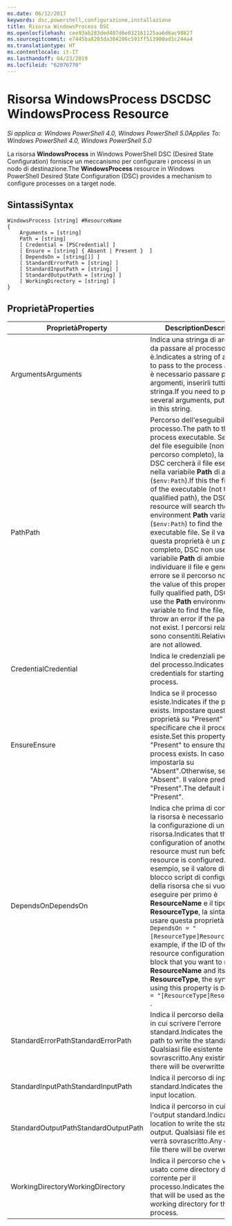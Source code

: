 ```yaml
---
ms.date: 06/12/2017
keywords: dsc,powershell,configurazione,installazione
title: Risorsa WindowsProcess DSC
ms.openlocfilehash: cee93ab283ded407d6e032161125aa6d6ac98827
ms.sourcegitcommit: e7445ba8203da304286c591ff513900ad1c244a4
ms.translationtype: HT
ms.contentlocale: it-IT
ms.lasthandoff: 04/23/2019
ms.locfileid: "62076770"
---
```

# <a name="dsc-windowsprocess-resource"></a><span data-ttu-id="edf29-103">Risorsa WindowsProcess DSC</span><span class="sxs-lookup"><span data-stu-id="edf29-103">DSC WindowsProcess Resource</span></span>

<span data-ttu-id="edf29-104">_Si applica a: Windows PowerShell 4.0, Windows PowerShell 5.0_</span><span class="sxs-lookup"><span data-stu-id="edf29-104">_Applies To: Windows PowerShell 4.0, Windows PowerShell 5.0_</span></span>

<span data-ttu-id="edf29-105">La risorsa **WindowsProcess** in Windows PowerShell DSC (Desired State Configuration) fornisce un meccanismo per configurare i processi in un nodo di destinazione.</span><span class="sxs-lookup"><span data-stu-id="edf29-105">The **WindowsProcess** resource in Windows PowerShell Desired State Configuration (DSC) provides a mechanism to configure processes on a target node.</span></span>

## <a name="syntax"></a><span data-ttu-id="edf29-106">Sintassi</span><span class="sxs-lookup"><span data-stu-id="edf29-106">Syntax</span></span>

```
WindowsProcess [string] #ResourceName
{
    Arguments = [string]
    Path = [string]
    [ Credential = [PSCredential] ]
    [ Ensure = [string] { Absent | Present }  ]
    [ DependsOn = [string[]] ]
    [ StandardErrorPath = [string] ]
    [ StandardInputPath = [string] ]
    [ StandardOutputPath = [string] ]
    [ WorkingDirectory = [string] ]
}
```

## <a name="properties"></a><span data-ttu-id="edf29-107">Proprietà</span><span class="sxs-lookup"><span data-stu-id="edf29-107">Properties</span></span>

| <span data-ttu-id="edf29-108">Proprietà</span><span class="sxs-lookup"><span data-stu-id="edf29-108">Property</span></span> | <span data-ttu-id="edf29-109">Description</span><span class="sxs-lookup"><span data-stu-id="edf29-109">Description</span></span> |
| --- | --- |
| <span data-ttu-id="edf29-110">Arguments</span><span class="sxs-lookup"><span data-stu-id="edf29-110">Arguments</span></span>| <span data-ttu-id="edf29-111">Indica una stringa di argomenti da passare al processo come è.</span><span class="sxs-lookup"><span data-stu-id="edf29-111">Indicates a string of arguments to pass to the process as-is.</span></span> <span data-ttu-id="edf29-112">Se è necessario passare più argomenti, inserirli tutti in questa stringa.</span><span class="sxs-lookup"><span data-stu-id="edf29-112">If you need to pass several arguments, put them all in this string.</span></span>|
| <span data-ttu-id="edf29-113">Path</span><span class="sxs-lookup"><span data-stu-id="edf29-113">Path</span></span>| <span data-ttu-id="edf29-114">Percorso dell'eseguibile del processo.</span><span class="sxs-lookup"><span data-stu-id="edf29-114">The path to the process executable.</span></span> <span data-ttu-id="edf29-115">Se è il nome del file eseguibile (non il percorso completo), la risorsa DSC cercherà il file eseguibile nella variabile **Path** di ambiente (`$env:Path`).</span><span class="sxs-lookup"><span data-stu-id="edf29-115">If this the file name of the executable (not the fully qualified path), the DSC resource will search the environment **Path** variable (`$env:Path`) to find the executable file.</span></span> <span data-ttu-id="edf29-116">Se il valore di questa proprietà è un percorso completo, DSC non userà la variabile **Path** di ambiente per individuare il file e genererà un errore se il percorso non esiste.</span><span class="sxs-lookup"><span data-stu-id="edf29-116">If the value of this property is a fully qualified path, DSC will not use the **Path** environment variable to find the file, and will throw an error if the path does not exist.</span></span> <span data-ttu-id="edf29-117">I percorsi relativi non sono consentiti.</span><span class="sxs-lookup"><span data-stu-id="edf29-117">Relative paths are not allowed.</span></span>|
| <span data-ttu-id="edf29-118">Credential</span><span class="sxs-lookup"><span data-stu-id="edf29-118">Credential</span></span>| <span data-ttu-id="edf29-119">Indica le credenziali per l'avvio del processo.</span><span class="sxs-lookup"><span data-stu-id="edf29-119">Indicates the credentials for starting the process.</span></span>|
| <span data-ttu-id="edf29-120">Ensure</span><span class="sxs-lookup"><span data-stu-id="edf29-120">Ensure</span></span>| <span data-ttu-id="edf29-121">Indica se il processo esiste.</span><span class="sxs-lookup"><span data-stu-id="edf29-121">Indicates if the process exists.</span></span> <span data-ttu-id="edf29-122">Impostare questa proprietà su "Present" per specificare che il processo esiste.</span><span class="sxs-lookup"><span data-stu-id="edf29-122">Set this property to "Present" to ensure that the process exists.</span></span> <span data-ttu-id="edf29-123">In caso contrario, impostarla su "Absent".</span><span class="sxs-lookup"><span data-stu-id="edf29-123">Otherwise, set it to "Absent".</span></span> <span data-ttu-id="edf29-124">Il valore predefinito è "Present".</span><span class="sxs-lookup"><span data-stu-id="edf29-124">The default is "Present".</span></span>|
| <span data-ttu-id="edf29-125">DependsOn</span><span class="sxs-lookup"><span data-stu-id="edf29-125">DependsOn</span></span> | <span data-ttu-id="edf29-126">Indica che prima di configurare la risorsa è necessario eseguire la configurazione di un'altra risorsa.</span><span class="sxs-lookup"><span data-stu-id="edf29-126">Indicates that the configuration of another resource must run before this resource is configured.</span></span> <span data-ttu-id="edf29-127">Ad esempio, se il valore di ID del blocco script di configurazione della risorsa che si vuole eseguire per primo è **ResourceName** e il tipo è **ResourceType**, la sintassi per usare questa proprietà è `DependsOn = "[ResourceType]ResourceName"`.</span><span class="sxs-lookup"><span data-stu-id="edf29-127">For example, if the ID of the resource configuration script block that you want to run first is **ResourceName** and its type is **ResourceType**, the syntax for using this property is `DependsOn = "[ResourceType]ResourceName"` .</span></span>|
| <span data-ttu-id="edf29-128">StandardErrorPath</span><span class="sxs-lookup"><span data-stu-id="edf29-128">StandardErrorPath</span></span>| <span data-ttu-id="edf29-129">Indica il percorso della directory in cui scrivere l'errore standard.</span><span class="sxs-lookup"><span data-stu-id="edf29-129">Indicates the directory path to write the standard error.</span></span> <span data-ttu-id="edf29-130">Qualsiasi file esistente verrà sovrascritto.</span><span class="sxs-lookup"><span data-stu-id="edf29-130">Any existing file there will be overwritten.</span></span>|
| <span data-ttu-id="edf29-131">StandardInputPath</span><span class="sxs-lookup"><span data-stu-id="edf29-131">StandardInputPath</span></span>| <span data-ttu-id="edf29-132">Indica il percorso di input standard.</span><span class="sxs-lookup"><span data-stu-id="edf29-132">Indicates the standard input location.</span></span>|
| <span data-ttu-id="edf29-133">StandardOutputPath</span><span class="sxs-lookup"><span data-stu-id="edf29-133">StandardOutputPath</span></span>| <span data-ttu-id="edf29-134">Indica il percorso in cui scrivere l'output standard.</span><span class="sxs-lookup"><span data-stu-id="edf29-134">Indicates the location to write the standard output.</span></span> <span data-ttu-id="edf29-135">Qualsiasi file esistente verrà sovrascritto.</span><span class="sxs-lookup"><span data-stu-id="edf29-135">Any existing file there will be overwritten.</span></span>|
| <span data-ttu-id="edf29-136">WorkingDirectory</span><span class="sxs-lookup"><span data-stu-id="edf29-136">WorkingDirectory</span></span>| <span data-ttu-id="edf29-137">Indica il percorso che verrà usato come directory di lavoro corrente per il processo.</span><span class="sxs-lookup"><span data-stu-id="edf29-137">Indicates the location that will be used as the current working directory for the process.</span></span>|
